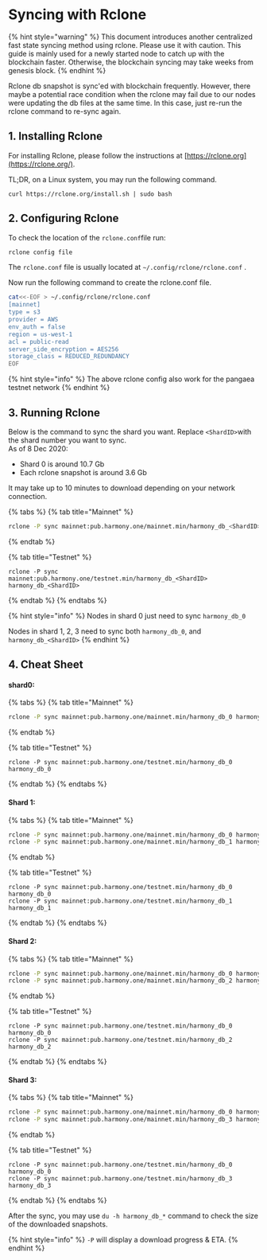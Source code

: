 # Syncing with Rclone

{% hint style="warning" %}
This document introduces another centralized fast state syncing method using rclone. Please use it with caution. This guide is mainly used for a newly started node to catch up with the blockchain faster. Otherwise, the blockchain syncing may take weeks from genesis block.
{% endhint %}

Rclone db snapshot is sync'ed with blockchain frequently. However, there maybe a potential race condition when the rclone may fail due to our nodes were updating the db files at the same time. In this case, just re-run the rclone command to re-sync again.

## 1. Installing Rclone

For installing Rclone, please follow the instructions at [https://rclone.org](https://rclone.org/).

TL;DR, on a Linux system, you may run the following command.

```text
curl https://rclone.org/install.sh | sudo bash
```

## 2. Configuring Rclone

To check the location of the `rclone.conf`file run:

```bash
rclone config file
```

The `rclone.conf` file is usually located at `~/.config/rclone/rclone.conf` . 

Now run the following command to create the rclone.conf file.

```bash
cat<<-EOF > ~/.config/rclone/rclone.conf
[mainnet]
type = s3
provider = AWS
env_auth = false
region = us-west-1
acl = public-read
server_side_encryption = AES256
storage_class = REDUCED_REDUNDANCY
EOF
```

{% hint style="info" %}
The above rclone config also work for the pangaea testnet network
{% endhint %}

## 3. Running Rclone

Below is the command to sync the shard you want. Replace `<ShardID>`with the shard number you want to sync.  
As of 8 Dec 2020: 
- Shard 0 is around 10.7 Gb  
- Each rclone snapshot is around 3.6 Gb

It may take up to 10 minutes to download depending on your network connection.

{% tabs %}
{% tab title="Mainnet" %}
```bash
rclone -P sync mainnet:pub.harmony.one/mainnet.min/harmony_db_<ShardID> harmony_db_<ShardID>
```
{% endtab %}

{% tab title="Testnet" %}
```
rclone -P sync mainnet:pub.harmony.one/testnet.min/harmony_db_<ShardID> harmony_db_<ShardID>
```
{% endtab %}
{% endtabs %}

{% hint style="info" %}
Nodes in shard 0 just need to sync `harmony_db_0`

Nodes in shard 1, 2, 3 need to sync both `harmony_db_0`, and `harmony_db_<ShardID>`
{% endhint %}

## 4. Cheat Sheet

#### shard0:

{% tabs %}
{% tab title="Mainnet" %}
```bash
rclone -P sync mainnet:pub.harmony.one/mainnet.min/harmony_db_0 harmony_db_0
```
{% endtab %}

{% tab title="Testnet" %}
```
rclone -P sync mainnet:pub.harmony.one/testnet.min/harmony_db_0 harmony_db_0
```
{% endtab %}
{% endtabs %}

#### Shard 1:

{% tabs %}
{% tab title="Mainnet" %}
```bash
rclone -P sync mainnet:pub.harmony.one/mainnet.min/harmony_db_0 harmony_db_0
rclone -P sync mainnet:pub.harmony.one/mainnet.min/harmony_db_1 harmony_db_1
```
{% endtab %}

{% tab title="Testnet" %}
```
rclone -P sync mainnet:pub.harmony.one/testnet.min/harmony_db_0 harmony_db_0
rclone -P sync mainnet:pub.harmony.one/testnet.min/harmony_db_1 harmony_db_1
```
{% endtab %}
{% endtabs %}

#### Shard 2:

{% tabs %}
{% tab title="Mainnet" %}
```bash
rclone -P sync mainnet:pub.harmony.one/mainnet.min/harmony_db_0 harmony_db_0
rclone -P sync mainnet:pub.harmony.one/mainnet.min/harmony_db_2 harmony_db_2
```
{% endtab %}

{% tab title="Testnet" %}
```
rclone -P sync mainnet:pub.harmony.one/testnet.min/harmony_db_0 harmony_db_0
rclone -P sync mainnet:pub.harmony.one/testnet.min/harmony_db_2 harmony_db_2
```
{% endtab %}
{% endtabs %}

#### Shard 3:

{% tabs %}
{% tab title="Mainnet" %}
```bash
rclone -P sync mainnet:pub.harmony.one/mainnet.min/harmony_db_0 harmony_db_0
rclone -P sync mainnet:pub.harmony.one/mainnet.min/harmony_db_3 harmony_db_3
```
{% endtab %}

{% tab title="Testnet" %}
```
rclone -P sync mainnet:pub.harmony.one/testnet.min/harmony_db_0 harmony_db_0
rclone -P sync mainnet:pub.harmony.one/testnet.min/harmony_db_3 harmony_db_3
```
{% endtab %}
{% endtabs %}

After the sync, you may use `du -h harmony_db_*` command to check the size of the downloaded snapshots.

{% hint style="info" %}
`-P` will display a download progress & ETA.
{% endhint %}



